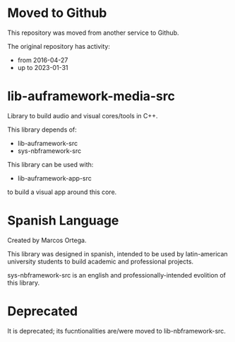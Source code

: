 # Moved to Github

This repository was moved from another service to Github.

The original repository has activity:

- from  2016-04-27
- up to 2023-01-31
  
# lib-auframework-media-src

Library to build audio and visual cores/tools in C++.

This library depends of:

- lib-auframework-src
- sys-nbframework-src

This library can be used with:

- lib-auframework-app-src

to build a visual app around this core.

# Spanish Language

Created by Marcos Ortega.

This library was designed in spanish, intended to be used by latin-american university students to build academic and professional projects.

sys-nbframework-src is an english and professionally-intended evolition of this library. 

# Deprecated

It is deprecated; its fucntionalities are/were moved to lib-nbframework-src.
